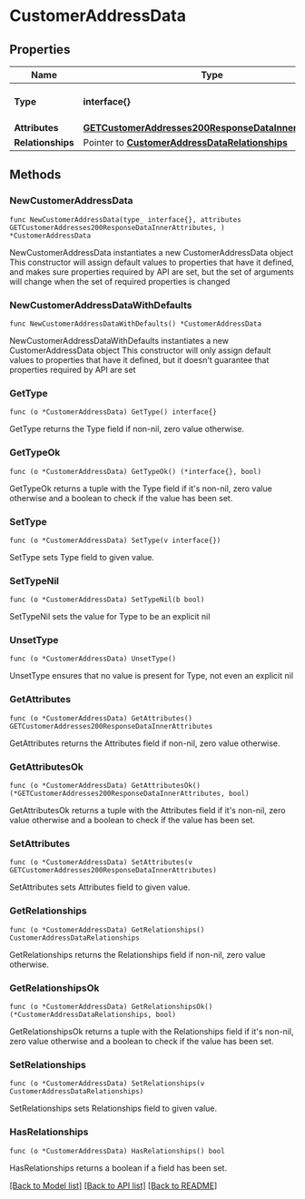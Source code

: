 # CustomerAddressData

## Properties

Name | Type | Description | Notes
------------ | ------------- | ------------- | -------------
**Type** | **interface{}** | The resource&#39;s type | 
**Attributes** | [**GETCustomerAddresses200ResponseDataInnerAttributes**](GETCustomerAddresses200ResponseDataInnerAttributes.md) |  | 
**Relationships** | Pointer to [**CustomerAddressDataRelationships**](CustomerAddressDataRelationships.md) |  | [optional] 

## Methods

### NewCustomerAddressData

`func NewCustomerAddressData(type_ interface{}, attributes GETCustomerAddresses200ResponseDataInnerAttributes, ) *CustomerAddressData`

NewCustomerAddressData instantiates a new CustomerAddressData object
This constructor will assign default values to properties that have it defined,
and makes sure properties required by API are set, but the set of arguments
will change when the set of required properties is changed

### NewCustomerAddressDataWithDefaults

`func NewCustomerAddressDataWithDefaults() *CustomerAddressData`

NewCustomerAddressDataWithDefaults instantiates a new CustomerAddressData object
This constructor will only assign default values to properties that have it defined,
but it doesn't guarantee that properties required by API are set

### GetType

`func (o *CustomerAddressData) GetType() interface{}`

GetType returns the Type field if non-nil, zero value otherwise.

### GetTypeOk

`func (o *CustomerAddressData) GetTypeOk() (*interface{}, bool)`

GetTypeOk returns a tuple with the Type field if it's non-nil, zero value otherwise
and a boolean to check if the value has been set.

### SetType

`func (o *CustomerAddressData) SetType(v interface{})`

SetType sets Type field to given value.


### SetTypeNil

`func (o *CustomerAddressData) SetTypeNil(b bool)`

 SetTypeNil sets the value for Type to be an explicit nil

### UnsetType
`func (o *CustomerAddressData) UnsetType()`

UnsetType ensures that no value is present for Type, not even an explicit nil
### GetAttributes

`func (o *CustomerAddressData) GetAttributes() GETCustomerAddresses200ResponseDataInnerAttributes`

GetAttributes returns the Attributes field if non-nil, zero value otherwise.

### GetAttributesOk

`func (o *CustomerAddressData) GetAttributesOk() (*GETCustomerAddresses200ResponseDataInnerAttributes, bool)`

GetAttributesOk returns a tuple with the Attributes field if it's non-nil, zero value otherwise
and a boolean to check if the value has been set.

### SetAttributes

`func (o *CustomerAddressData) SetAttributes(v GETCustomerAddresses200ResponseDataInnerAttributes)`

SetAttributes sets Attributes field to given value.


### GetRelationships

`func (o *CustomerAddressData) GetRelationships() CustomerAddressDataRelationships`

GetRelationships returns the Relationships field if non-nil, zero value otherwise.

### GetRelationshipsOk

`func (o *CustomerAddressData) GetRelationshipsOk() (*CustomerAddressDataRelationships, bool)`

GetRelationshipsOk returns a tuple with the Relationships field if it's non-nil, zero value otherwise
and a boolean to check if the value has been set.

### SetRelationships

`func (o *CustomerAddressData) SetRelationships(v CustomerAddressDataRelationships)`

SetRelationships sets Relationships field to given value.

### HasRelationships

`func (o *CustomerAddressData) HasRelationships() bool`

HasRelationships returns a boolean if a field has been set.


[[Back to Model list]](../README.md#documentation-for-models) [[Back to API list]](../README.md#documentation-for-api-endpoints) [[Back to README]](../README.md)


